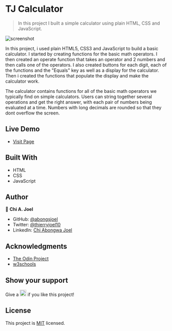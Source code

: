 
# TJ Calculator

> In this project I built a simple calculator using plain HTML, CSS and JavaScript.
 
![screenshot](../master/screenshot.png)

In this project, i used plain HTML5, CSS3 and JavaScript to build a basic calculator. I started by creating functions for the basic math operators. I then created an operate function that takes an operator and 2 numbers and then calls one of the operators. I also created buttons for each digit, each of the functions and the "Equals" key as well as a display for the calculator. Then i created the functions that populate the display and make the calculator work.

The calculator contains functions for all of the basic math operators we typically find on simple calculators. Users can string together several operations and get the right answer, with each pair of numbers being evaluated at a time. Numbers with long decimals are rounded so that they dont overflow the screen.

## Live Demo 

- [Visit Page](https://abongsjoel.github.io/tj-calculator/)

## Built With

- HTML
- CSS
- JavaScript

## Author

👤 **Chi A. Joel**

- GitHub: [@abongsjoel](https://github.com/abongsjoel)
- Twitter: [@thierryjoel10](https://twitter.com/ThierryJoel10)
- LinkedIn: [Chi Abongwa Joel](https://www.linkedin.com/in/chi-abongwa-joel-b4285a97/)

## Acknowledgments

- [The Odin Project](https://www.theodinproject.com)
- [w3schools](https://www.w3schools.com)

## Show your support
<p> Give a 
  <g-emoji class="g-emoji" alias="star" fallback-src="https://github.githubassets.com/images/icons/emoji/unicode/2b50.png"><img class="emoji" alt="star" height="20" width="20" src="https://github.githubassets.com/images/icons/emoji/unicode/2b50.png"></g-emoji>
  if you like this project!</p>

## License
  <p>This project is <a href="../master/LICENSE">MIT</a> licensed.</p>

